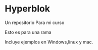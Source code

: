 # Hyperblok
Un repositorio Para mi curso

Esto es para una rama

Incluye ejemplos en Windows,linux y mac.

